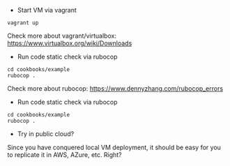 - Start VM via vagrant
```
vagrant up
```
Check more about vagrant/virtualbox: https://www.virtualbox.org/wiki/Downloads

- Run code static check via rubocop
```
cd cookbooks/example
rubocop .
```
Check more about rubocop: https://www.dennyzhang.com/rubocop_errors

- Run code static check via rubocop
```
cd cookbooks/example
rubocop .
```

- Try in public cloud?

Since you have conquered local VM deployment, it should be easy for you to replicate it in AWS, AZure, etc. Right?
